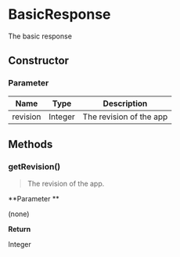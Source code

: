 # BasicResponse
The  basic response

## Constructor

### **Parameter**


| Name| Type| Description |
| --- | --- | --- |
| revision | Integer | The revision of the app

## Methods

### getRevision()

> The revision of the app.

**Parameter **

(none)

**Return**

Integer